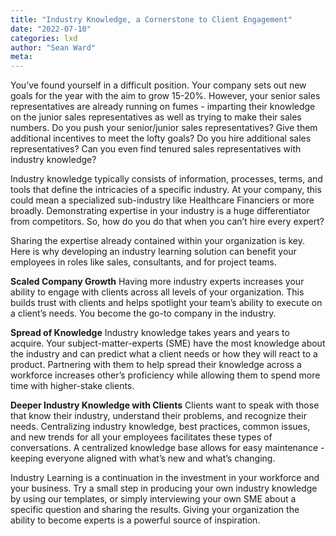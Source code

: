 ```yaml
---
title: "Industry Knowledge, a Cornerstone to Client Engagement"
date: "2022-07-10"
categories: lxd 
author: "Sean Ward"
meta:
--- 
```


You’ve found yourself in a difficult position. Your company sets out new goals for the year with the aim to grow 15-20%. However, your senior sales representatives are already running on fumes - imparting their knowledge on the junior sales representatives as well as trying to make their sales numbers. Do you push your senior/junior sales representatives? Give them additional incentives to meet the lofty goals? Do you hire additional sales representatives? Can you even find tenured sales representatives with industry knowledge? 

Industry knowledge typically consists of information, processes, terms, and tools that define the intricacies of a specific industry. At your company, this could mean a specialized sub-industry like Healthcare Financiers or more broadly. Demonstrating expertise in your industry is a huge differentiator from competitors. So, how do you do that when you can’t hire every expert? 

Sharing the expertise already contained within your organization is key. Here is why developing an industry learning solution can benefit your employees in roles like sales, consultants, and for project teams. 

**Scaled Company Growth** 
Having more industry experts increases your ability to engage with clients across all levels of your organization. This builds trust with clients and helps spotlight your team’s ability to execute on a client’s needs. You become the go-to company in the industry. 

**Spread of Knowledge**
Industry knowledge takes years and years to acquire. Your subject-matter-experts (SME)  have the most knowledge about the industry and can predict what a client needs or how they will react to a product. Partnering with them to help  spread their knowledge across a workforce increases other’s proficiency while allowing them to spend more time with higher-stake clients.  

**Deeper Industry Knowledge with Clients**
Clients want to speak with those that know their industry, understand their problems, and recognize their needs. Centralizing industry knowledge, best practices, common issues, and new trends for all your employees facilitates these types of conversations. A centralized knowledge base allows for easy maintenance - keeping everyone aligned with what’s new and what’s changing.

Industry Learning is a continuation in the investment in your workforce and your business. Try a small step in producing your own industry knowledge by using our templates, or simply interviewing your own SME about a specific question and sharing the results. Giving your organization the ability to become experts is a powerful source of inspiration. 
